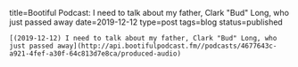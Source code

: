
title=Bootiful Podcast: I need to talk about my father, Clark "Bud" Long, who just passed away
date=2019-12-12
type=post
tags=blog
status=published
~~~~~~
[(2019-12-12) I need to talk about my father, Clark "Bud" Long, who just passed away](http://api.bootifulpodcast.fm//podcasts/4677643c-a921-4fef-a30f-64c813d7e8ca/produced-audio) 
            